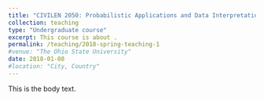 ```yaml
---
title: "CIVILEN 2050: Probabilistic Applications and Data Interpretation in Civil and Environmental Engineering"
collection: teaching
type: "Undergraduate course"
excerpt: This course is about . 
permalink: /teaching/2018-spring-teaching-1
#venue: "The Ohio State University"
date: 2018-01-08
#location: "City, Country"
---
```


This is the body text. 
